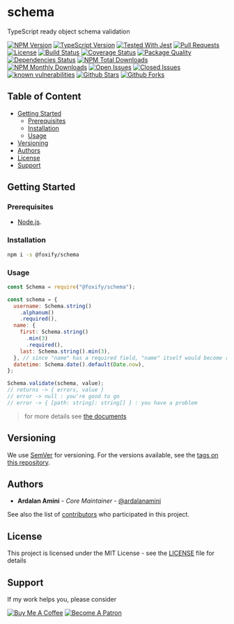 # schema <!-- omit in toc -->

TypeScript ready object schema validation

[![NPM Version](https://img.shields.io/npm/v/@foxify/schema.svg)](https://www.npmjs.com/package/@foxify/schema)
[![TypeScript Version](https://img.shields.io/npm/types/@foxify/schema.svg)](https://www.typescriptlang.org)
[![Tested With Jest](https://img.shields.io/badge/tested_with-jest-99424f.svg)](https://github.com/facebook/jest)
[![Pull Requests](https://img.shields.io/badge/PRs-Welcome-brightgreen.svg)](https://github.com/foxifyjs/schema/pulls)
[![License](https://img.shields.io/github/license/foxifyjs/schema.svg)](https://github.com/foxifyjs/schema/blob/master/LICENSE)
[![Build Status](https://api.travis-ci.com/foxifyjs/schema.svg?branch=master)](https://travis-ci.com/foxifyjs/schema)
[![Coverage Status](https://codecov.io/gh/foxifyjs/schema/branch/master/graph/badge.svg)](https://codecov.io/gh/foxifyjs/schema)
[![Package Quality](http://npm.packagequality.com/shield/%40foxify%2Fschema.svg)](http://packagequality.com/#?package=@foxify/schema)
[![Dependencies Status](https://david-dm.org/foxifyjs/schema.svg)](https://david-dm.org/foxifyjs/schema)
[![NPM Total Downloads](https://img.shields.io/npm/dt/@foxify/schema.svg)](https://www.npmjs.com/package/@foxify/schema)
[![NPM Monthly Downloads](https://img.shields.io/npm/dm/@foxify/schema.svg)](https://www.npmjs.com/package/@foxify/schema)
[![Open Issues](https://img.shields.io/github/issues-raw/foxifyjs/schema.svg)](https://github.com/foxifyjs/schema/issues?q=is%3Aopen+is%3Aissue)
[![Closed Issues](https://img.shields.io/github/issues-closed-raw/foxifyjs/schema.svg)](https://github.com/foxifyjs/schema/issues?q=is%3Aissue+is%3Aclosed)
[![known vulnerabilities](https://snyk.io/test/github/foxifyjs/schema/badge.svg?targetFile=package.json)](https://snyk.io/test/github/foxifyjs/schema?targetFile=package.json)
[![Github Stars](https://img.shields.io/github/stars/foxifyjs/schema.svg?style=social)](https://github.com/foxifyjs/schema)
[![Github Forks](https://img.shields.io/github/forks/foxifyjs/schema.svg?style=social&label=Fork)](https://github.com/foxifyjs/schema)

## Table of Content <!-- omit in toc -->

- [Getting Started](#Getting-Started)
  - [Prerequisites](#Prerequisites)
  - [Installation](#Installation)
  - [Usage](#Usage)
- [Versioning](#Versioning)
- [Authors](#Authors)
- [License](#License)
- [Support](#Support)

## Getting Started

### Prerequisites

- [Node.js](https://nodejs.org/en/download).

### Installation

```bash
npm i -s @foxify/schema
```

### Usage

```javascript
const Schema = require("@foxify/schema");

const schema = {
  username: Schema.string()
    .alphanum()
    .required(),
  name: {
    first: Schema.string()
      .min(3)
      .required(),
    last: Schema.string().min(3),
  }, // since "name" has a required field, "name" itself would become required too
  datetime: Schema.date().default(Date.now),
};

Schema.validate(schema, value);
// returns -> { errors, value }
// error -> null : you're good to go
// error -> { [path: string]: string[] } : you have a problem
```

> for more details see [the documents](https://schema.js.org)

## Versioning

We use [SemVer](http://semver.org) for versioning. For the versions available, see the [tags on this repository](https://github.com/foxifyjs/schema/tags).

## Authors

- **Ardalan Amini** - _Core Maintainer_ - [@ardalanamini](https://github.com/ardalanamini)

See also the list of [contributors](https://github.com/foxifyjs/schema/contributors) who participated in this project.

## License

This project is licensed under the MIT License - see the [LICENSE](LICENSE) file for details

## Support

If my work helps you, please consider

[![Buy Me A Coffee](https://www.buymeacoffee.com/assets/img/custom_images/orange_img.png)](https://www.buymeacoffee.com/ardalanamini)
[![Become A Patron](https://c5.patreon.com/external/logo/become_a_patron_button.png)](https://www.patreon.com/ardalanamini)
